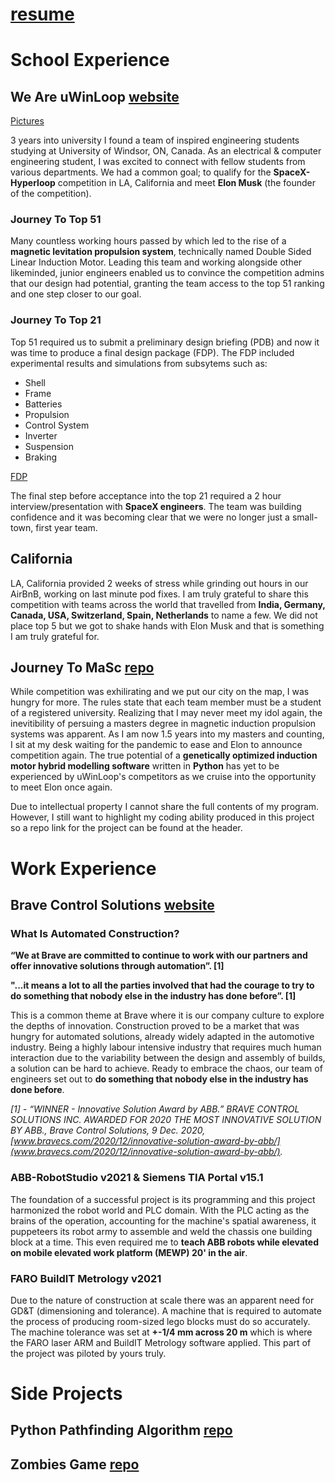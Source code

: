 # [resume](https://github.com/MichaelThamm/MichaelThamm.github.io/blob/main/Resume_MikeThamm.docx)

# School Experience

## We Are uWinLoop [website](https://www.uwinloop.ca/)

[Pictures](https://github.com/MichaelThamm/SpaceX-HyperloopCompetition/blob/gh-pages/Pics.rar)

3 years into university I found a team of inspired engineering students studying at University of Windsor, ON, Canada. As an electrical & computer engineering student, I was excited to connect with fellow students from various departments. We had a common goal; to qualify for the **SpaceX-Hyperloop** competition in LA, California and meet **Elon Musk** (the founder of the competition).

### Journey To Top 51

Many countless working hours passed by which led to the rise of a **magnetic levitation propulsion system**, technically named Double Sided Linear Induction Motor. Leading this team and working alongside other likeminded, junior engineers enabled us to convince the competition admins that our design had potential, granting the team access to the top 51 ranking and one step closer to our goal.

### Journey To Top 21

Top 51 required us to submit a preliminary design briefing (PDB) and now it was time to produce a final design package (FDP). The FDP included experimental results and simulations from subsytems such as:

* Shell
* Frame
* Batteries
* Propulsion
* Control System
* Inverter
* Suspension
* Braking 

[FDP](https://github.com/MichaelThamm/SpaceX-HyperloopCompetition/blob/gh-pages/FDP.pdf)

The final step before acceptance into the top 21 required a 2 hour interview/presentation with **SpaceX engineers**. The team was building confidence and it was becoming clear that we were no longer just a small-town, first year team.

## California

LA, California provided 2 weeks of stress while grinding out hours in our AirBnB, working on last minute pod fixes. I am truly grateful to share this competition with teams across the world that travelled from **India, Germany, Canada, USA, Switzerland, Spain, Netherlands** to name a few. We did not place top 5 but we got to shake hands with Elon Musk and that is something I am truly grateful for.

## Journey To MaSc [repo](https://github.com/MichaelThamm/MaSc-LinearInductionMotorGeneticOptimization)

While competition was exhilirating and we put our city on the map, I was hungry for more. The rules state that each team member must be a student of a registered university. Realizing that I may never meet my idol again, the inevitibility of persuing a masters degree in magnetic induction propulsion systems was apparent. As I am now 1.5 years into my masters and counting, I sit at my desk waiting for the pandemic to ease and Elon to announce competition again. The true potential of a **genetically optimized induction motor hybrid modelling software** written in **Python** has yet to be experienced by uWinLoop's competitors as we cruise into the opportunity to meet Elon once again. 

Due to intellectual property I cannot share the full contents of my program. However, I still want to highlight my coding ability produced in this project so a repo link for the project can be found at the header.

# Work Experience

## Brave Control Solutions [website](https://www.bravecs.com/)

### What Is Automated Construction?

**“We at Brave are committed to continue to work with our partners and offer innovative solutions through automation”. [1]**

**"...it means a lot to all the parties involved that had the courage to try to do something that nobody else in the industry has done before”. [1]**

This is a common theme at Brave where it is our company culture to explore the depths of innovation. Construction proved to be a market that was hungry for automated solutions, already widely adapted in the automotive industry. Being a highly labour intensive industry that requires much human interaction due to the variability between the design and assembly of builds, a solution can be hard to achieve. Ready to embrace the chaos, our team of engineers set out to **do something that nobody else in the industry has done before**.

*[1] - “WINNER - Innovative Solution Award by ABB.” BRAVE CONTROL SOLUTIONS INC. AWARDED FOR 2020 THE MOST INNOVATIVE SOLUTION BY ABB., Brave Control Solutions, 9 Dec. 2020, [www.bravecs.com/2020/12/innovative-solution-award-by-abb/](www.bravecs.com/2020/12/innovative-solution-award-by-abb/).*

### ABB-RobotStudio v2021 & Siemens TIA Portal v15.1

The foundation of a successful project is its programming and this project harmonized the robot world and PLC domain. With the PLC acting as the brains of the operation, accounting for the machine's spatial awareness, it puppeteers its robot army to assemble and weld the chassis one building block at a time. This even required me to **teach ABB robots while elevated on mobile elevated work platform (MEWP) 20' in the air**.

### FARO BuildIT Metrology v2021

Due to the nature of construction at scale there was an apparent need for GD&T (dimensioning and tolerance). A machine that is required to automate the process of producing room-sized lego blocks must do so accurately. The machine tolerance was set at **+-1/4 mm across 20 m** which is where the FARO laser ARM and BuildIT Metrology software applied. This part of the project was piloted by yours truly.

# Side Projects

## Python Pathfinding Algorithm [repo](https://github.com/MichaelThamm/Python-Pathfinding)

## Zombies Game [repo]()

